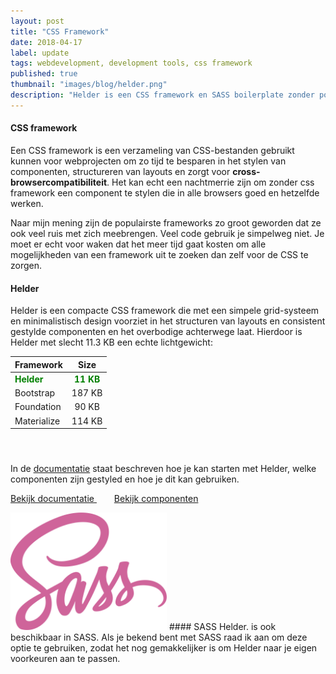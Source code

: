 ```yaml
---
layout: post
title: "CSS Framework"
date: 2018-04-17
label: update 
tags: webdevelopment, development tools, css framework
published: true
thumbnail: "images/blog/helder.png"
description: "Helder is een CSS framework en SASS boilerplate zonder poespas met minimalistische vormgegeven componenten zoals formulieren, cards en tabellen en zorgt voor consistentie tussen browsers."
---
```


#### CSS framework
Een CSS framework is een verzameling van CSS-bestanden gebruikt kunnen voor webprojecten om zo tijd te besparen in het stylen van componenten, structureren van layouts en zorgt voor **cross-browsercompatibiliteit**. Het kan echt een nachtmerrie zijn om zonder css framework een component te stylen die in alle browsers goed en hetzelfde werken.

Naar mijn mening zijn de populairste frameworks zo groot geworden dat ze ook veel ruis met zich meebrengen. Veel code gebruik je simpelweg niet. Je moet er echt voor waken dat het meer tijd gaat kosten om alle mogelijkheden van een framework uit te zoeken dan zelf voor de CSS te zorgen.

#### Helder
Helder is een compacte CSS framework die met een simpele grid-systeem en minimalistisch design voorziet in het structuren van layouts en consistent gestylde componenten en het overbodige achterwege laat. Hierdoor is Helder met slecht 11.3 KB een echte lichtgewicht:

| Framework        | Size           | 
| ------------- |:-------------:| 
| <span style="color:green">**Helder**</span>| <span style="color:green">**11 KB**</span> | 
| Bootstrap| 187 KB     | 
| Foundation| 90 KB      | 
| Materialize| 114 KB      | 

#### &nbsp;
In de [documentatie](https://www.jeffreyovermeer.com/helder-css-framework/) staat beschreven hoe je kan starten met Helder, welke componenten zijn gestyled en hoe je dit kan gebruiken.

<a class="button" target="_BLANK" href="https://www.jeffreyovermeer.com/helder-css-framework/">Bekijk documentatie
<i class="fas fa-arrow-right" style="margin:0 10px;"></i></a> &nbsp; <a class="button" target="_BLANK" href="https://www.jeffreyovermeer.com/helder-css-framework/testing-elements.html">Bekijk componenten
<i class="fas fa-arrow-right" style="margin:0 10px;"></i></a>                                


<img src="/images/blog/sass.svg" alt="SASS" width="250">
#### SASS
Helder. is ook beschikbaar in SASS. Als je bekend bent met SASS raad ik aan om deze optie te gebruiken, zodat het nog gemakkelijker is om Helder naar je eigen voorkeuren aan te passen.